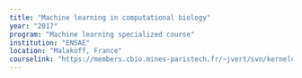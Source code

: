 ```yaml
---
title: "Machine learning in computational biology"
year: "2017"
program: "Machine learning specialized course"
institution: "ENSAE"
location: "Malakoff, France"
courselink: "https://members.cbio.mines-paristech.fr/~jvert/svn/kernelcourse/course/2017ensae/index.html"
---
```

